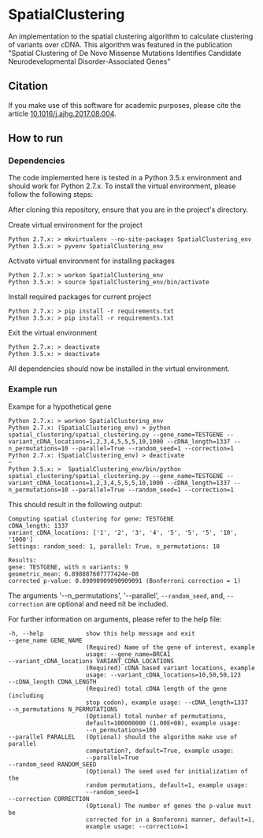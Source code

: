 # SpatialClustering #

An implementation to the spatial clustering algorithm to calculate clustering of variants over cDNA.
This algorithm was featured in the publication "Spatial Clustering of De Novo Missense Mutations Identifies Candidate Neurodevelopmental Disorder-Associated Genes"

## Citation ##

If you make use of this software for academic purposes, please cite the article [10.1016/j.ajhg.2017.08.004](https://doi.org/10.1016/j.ajhg.2017.08.004).

## How to run ##

### Dependencies ###

The code implemented here is tested in a Python 3.5.x environment and should work for Python 2.7.x.
To install the virtual environment, please follow the following steps:

After cloning this repository, ensure that you are in the project's directory. 

Create virtual environment for the project

    Python 2.7.x: > mkvirtualenv --no-site-packages SpatialClustering_env
    Python 3.5.x: > pyvenv SpatialClustering_env

Activate virtual environment for installing packages

    Python 2.7.x: > workon SpatialClustering_env
    Python 3.5.x: > source SpatialClustering_env/bin/activate

Install required packages for current project

    Python 2.7.x: > pip install -r requirements.txt
    Python 3.5.x: > pip install -r requirements.txt

Exit the virtual environment

    Python 2.7.x: > deactivate
    Python 3.5.x: > deactivate

All dependencies should now be installed in the virtual environment.

### Example run ###

Exampe for a hypothetical gene

    Python 2.7.x: > workon SpatialClustering_env
    Python 2.7.x: (SpatialClustering_env) > python spatial_clustering/spatial_clustering.py --gene_name=TESTGENE --variant_cDNA_locations=1,2,3,4,5,5,5,10,1000 --cDNA_length=1337 --n_permutations=10 --parallel=True --random_seed=1 --correction=1
    Python 2.7.x: (SpatialClustering_env) > deactivate
    ~
    Python 3.5.x: >  SpatialClustering_env/bin/python spatial_clustering/spatial_clustering.py --gene_name=TESTGENE --variant_cDNA_locations=1,2,3,4,5,5,5,10,1000 --cDNA_length=1337 --n_permutations=10 --parallel=True --random_seed=1 --correction=1

This should result in the following output:
    
    Computing spatial clustering for gene: TESTGENE
    cDNA_length: 1337
    variant_cDNA_locations: ['1', '2', '3', '4', '5', '5', '5', '10', '1000']
    Settings: random_seed: 1, parallel: True, n_permutations: 10

    Results:
    gene: TESTGENE, with n variants: 9
    geometric_mean: 6.898887607777424e-08
    corrected p-value: 0.09090909090909091 (Bonferroni correction = 1)

The arguments '--n_permutations', '--parallel', `--random_seed`, and, `--correction` are optional and need nit be included.

For further information on arguments, please refer to the help file:

    -h, --help            show this help message and exit
    --gene_name GENE_NAME
                          (Required) Name of the gene of interest, example
                          usage: --gene_name=BRCA1
    --variant_cDNA_locations VARIANT_CDNA_LOCATIONS
                          (Required) cDNA based variant locations, example
                          usage: --variant_cDNA_locations=10,50,50,123
    --cDNA_length CDNA_LENGTH
                          (Required) total cDNA length of the gene (including
                          stop codon), example usage: --cDNA_length=1337
    --n_permutations N_PERMUTATIONS
                          (Optional) total nunber of permutations,
                          default=100000000 (1.00E+08), example usage:
                          --n_permutations=100
    --parallel PARALLEL   (Optional) should the algorithm make use of parallel
                          computation?, default=True, example usage:
                          --parallel=True
    --random_seed RANDOM_SEED
                          (Optional) The seed used for initialization of the
                          random permutations, default=1, example usage:
                          --random_seed=1
    --correction CORRECTION
                          (Optional) The number of genes the p-value must be
                          corrected for in a Bonferonni manner, default=1,
                          example usage: --correction=1
